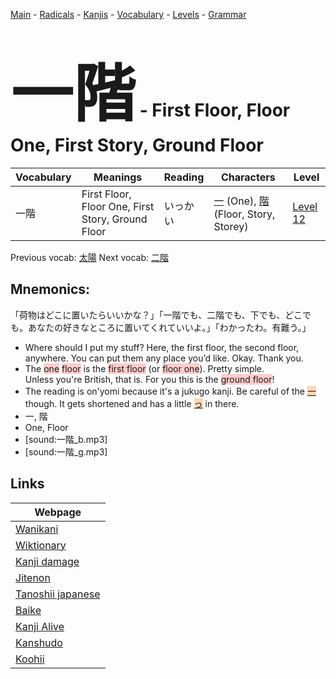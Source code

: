 <style> bigfont {font-size: 100px}</style>
[Main](../README.md) -
[Radicals](../radicals.md) -
[Kanjis](../kanjis.md) -
[Vocabulary](../vocabulary.md) -
[Levels](../levels.md) -
[Grammar](../grammar.md)
# <bigfont> 一階</bigfont> - First Floor, Floor One, First Story, Ground Floor 

| Vocabulary | Meanings | Reading | Characters | Level |
| --- | --- | --- | --- | --- |
| 一階 | First Floor, Floor One, First Story, Ground Floor | いっかい |  [一](../kanjis/一.md) (One), [階](../kanjis/階.md) (Floor, Story, Storey) | [Level 12](../levels/wk_level12.md) |

Previous vocab: [太陽](太陽.md) Next vocab: [二階](二階.md) 

## Mnemonics:
「荷物はどこに置いたらいいかな？」「一階でも、二階でも、下でも、どこでも。あなたの好きなところに置いてくれていいよ。」「わかったわ。有難う。」
* Where should I put my stuff? Here, the first floor, the second floor, anywhere. You can put them any place you’d like. Okay. Thank you.
* The <span style="background-color:#ffcccb"> one</span> <span style="background-color:#ffcccb"> floor</span> is the <span style="background-color:#ffcccb"> first floor</span> (or <span style="background-color:#ffcccb"> floor one</span>). Pretty simple. <br />Unless you're British, that is. For you this is the <span style="background-color:#ffcccb"> ground floor</span>!
* The reading is on'yomi because it's a jukugo kanji. Be careful of the <span style="background-color:#fed8b1"> [一](https://jisho.org/search/一)</span> though. It gets shortened and has a little <span style="background-color:#fed8b1"> [っ](https://jisho.org/search/っ)</span> in there.
* 一, 階
* One, Floor
* [sound:一階_b.mp3]
* [sound:一階_g.mp3]


## Links 

| Webpage |
| --- |
| [Wanikani          ](https://www.wanikani.com/kanji/一階) |
| [Wiktionary        ](https://en.wiktionary.org/wiki/一階) |
| [Kanji damage      ](http://www.kanjidamage.com/kanji/search?utf8=✓&q=一階) |
| [Jitenon           ](https://jitenon.com/kanji/一階) |
| [Tanoshii japanese ](https://www.tanoshiijapanese.com/dictionary/kanji.cfm?k=一階) |
| [Baike             ](https://baike.baidu.com/item/一階) |
| [Kanji Alive       ](https://app.kanjialive.com/一階) |
| [Kanshudo          ](https://www.kanshudo.com/searchmn?q=一階) |
| [Koohii            ](https://kanji.koohii.com/study/kanji/一階) |
